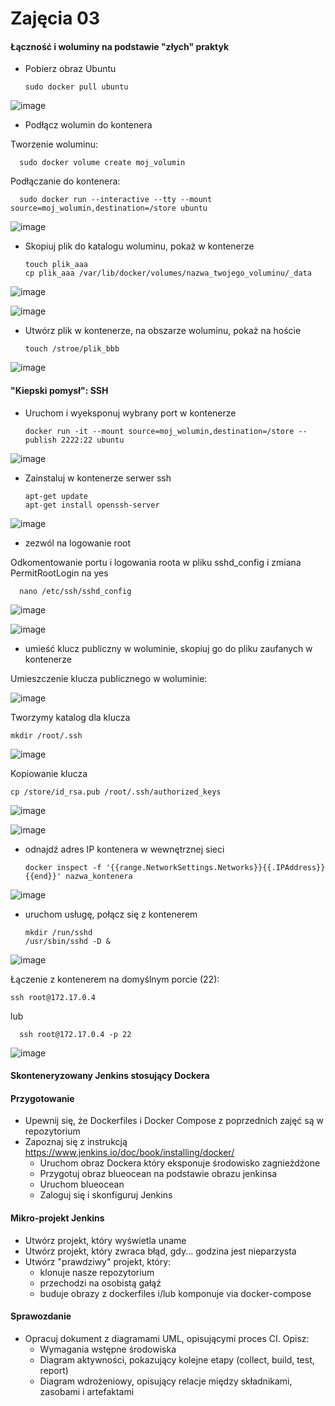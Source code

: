 # Zajęcia 03

#### Łączność i woluminy na podstawie "złych" praktyk

* Pobierz obraz Ubuntu

      sudo docker pull ubuntu
      
![image](https://user-images.githubusercontent.com/80592460/144741165-6811ff90-9738-4929-bb7d-10f3db964bae.png)
      
* Podłącz wolumin do kontenera

Tworzenie woluminu:

      sudo docker volume create moj_volumin
      
Podłączanie do kontenera:
      
      sudo docker run --interactive --tty --mount source=moj_wolumin,destination=/store ubuntu

![image](https://user-images.githubusercontent.com/80592460/144719773-7cf12192-9ffa-405a-9575-1885f1da131e.png)

* Skopiuj plik do katalogu woluminu, pokaż w kontenerze

      touch plik_aaa
      cp plik_aaa /var/lib/docker/volumes/nazwa_twojego_voluminu/_data

![image](https://user-images.githubusercontent.com/80592460/144721276-9ee2904e-6bd2-4b74-b9e7-21ffd9129b6e.png)

![image](https://user-images.githubusercontent.com/80592460/144721094-5ea07af2-073b-4ad6-8613-d140abb4d05d.png)

* Utwórz plik w kontenerze, na obszarze woluminu, pokaż na hoście

      touch /stroe/plik_bbb

![image](https://user-images.githubusercontent.com/80592460/144721003-6c9cfc41-da68-4eb1-bb1d-06f4b278bd9b.png)


#### "Kiepski pomysł": SSH
* Uruchom i wyeksponuj wybrany port w kontenerze

      docker run -it --mount source=moj_wolumin,destination=/store --publish 2222:22 ubuntu

![image](https://user-images.githubusercontent.com/80592460/144742850-7a87b887-2cfa-4158-ab44-b119d5491d38.png)

* Zainstaluj w kontenerze serwer ssh

      apt-get update
      apt-get install openssh-server
      
![image](https://user-images.githubusercontent.com/80592460/144742341-91c7c5dd-fde5-4c5b-968d-adcad5ccb23e.png)

* zezwól na logowanie root

Odkomentowanie portu i logowania roota w pliku sshd_config i zmiana PermitRootLogin na yes 

      nano /etc/ssh/sshd_config
      
![image](https://user-images.githubusercontent.com/80592460/144744454-4bed90f6-7407-44a8-8718-7b4194a9995e.png)

![image](https://user-images.githubusercontent.com/80592460/144747403-6cfda672-9644-4fd0-b63c-0e2966fb4cb3.png)

* umieść klucz publiczny w woluminie, skopiuj go do pliku zaufanych w kontenerze

Umieszczenie klucza publicznego w woluminie:

![image](https://user-images.githubusercontent.com/80592460/144746657-1d5cda22-b59a-4029-98eb-430b0ea6d7dd.png)

Tworzymy katalog dla klucza

	mkdir /root/.ssh
      
![image](https://user-images.githubusercontent.com/80592460/144746694-058ded2a-23f2-45fd-a488-2cfa8d7e7101.png)

Kopiowanie klucza

	cp /store/id_rsa.pub /root/.ssh/authorized_keys
      
![image](https://user-images.githubusercontent.com/80592460/144747223-106422e5-0ebc-4092-95dc-4bd093a7cad2.png)

![image](https://user-images.githubusercontent.com/80592460/144747233-53290e2c-2243-4a01-98f1-054bc9407b3d.png)


* odnajdź adres IP kontenera w wewnętrznej sieci

      docker inspect -f '{{range.NetworkSettings.Networks}}{{.IPAddress}}{{end}}' nazwa_kontenera

![image](https://user-images.githubusercontent.com/80592460/144743895-08eefb7e-d689-47e4-aa9c-03e52ddae96f.png)


* uruchom usługę, połącz się z kontenerem

      mkdir /run/sshd
      /usr/sbin/sshd -D &

![image](https://user-images.githubusercontent.com/80592460/144745803-91ba8479-83d1-45b0-be64-84b1e6489443.png)

Łączenie z kontenerem na domyślnym porcie (22):

	ssh root@172.17.0.4
      
lub

      ssh root@172.17.0.4 -p 22
      
![image](https://user-images.githubusercontent.com/80592460/144747279-f53ee313-633b-4f85-98dd-c0cf824151a8.png)









#### Skonteneryzowany Jenkins stosujący Dockera

#### Przygotowanie
* Upewnij się, że Dockerfiles i Docker Compose z poprzednich zajęć są w repozytorium
* Zapoznaj się z instrukcją https://www.jenkins.io/doc/book/installing/docker/
  * Uruchom obraz Dockera który eksponuje środowisko zagnieżdżone
  * Przygotuj obraz blueocean na podstawie obrazu jenkinsa
  * Uruchom blueocean
  * Zaloguj się i skonfiguruj Jenkins
  
#### Mikro-projekt Jenkins
* Utwórz projekt, który wyświetla uname
* Utwórz projekt, który zwraca błąd, gdy... godzina jest nieparzysta 
* Utwórz "prawdziwy" projekt, który:
  * klonuje nasze repozytorium
  * przechodzi na osobistą gałąź
  * buduje obrazy z dockerfiles i/lub komponuje via docker-compose
  
#### Sprawozdanie
* Opracuj dokument z diagramami UML, opisującymi proces CI. Opisz:
  * Wymagania wstępne środowiska
  * Diagram aktywności, pokazujący kolejne etapy (collect, build, test, report)
  * Diagram wdrożeniowy, opisujący relacje między składnikami, zasobami i artefaktami
